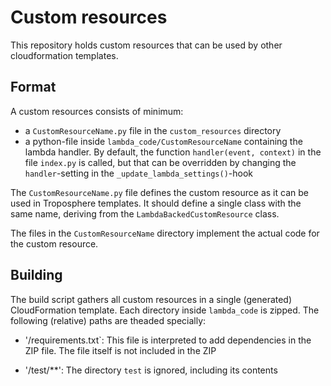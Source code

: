 Custom resources
================

This repository holds custom resources that can be used by other cloudformation
templates.


Format
------

A custom resources consists of minimum:
 * a `CustomResourceName.py` file in the `custom_resources` directory
 * a python-file inside `lambda_code/CustomResourceName` containing the
   lambda handler. By default, the function `handler(event, context)` in the
   file `index.py` is called, but that can be overridden by changing the
   `handler`-setting in the `_update_lambda_settings()`-hook
 
The `CustomResourceName.py` file defines the custom resource as it can be used
in Troposphere templates. It should define a single class with the same name,
deriving from the `LambdaBackedCustomResource` class.

The files in the `CustomResourceName` directory implement the actual code for 
the custom resource.


Building
--------

The build script gathers all custom resources in a single (generated)
CloudFormation template. Each directory inside `lambda_code` is zipped.
The following (relative) paths are theaded specially:

 * '/requirements.txt`: This file is interpreted to add dependencies in the
   ZIP file. The file itself is not included in the ZIP

 * '/test/**': The directory `test` is ignored, including its contents
